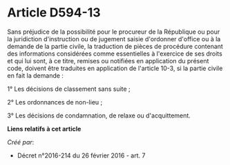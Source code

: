 # Article D594-13

Sans préjudice de la possibilité pour le procureur de la République ou pour la juridiction d'instruction ou de jugement
saisie d'ordonner d'office ou à la demande de la partie civile, la traduction de pièces de procédure contenant des
informations considérées comme essentielles à l'exercice de ses droits et qui lui sont, à ce titre, remises ou notifiées en
application du présent code, doivent être traduites en application de l'article 10-3, si la partie civile en fait la
demande : 

1° Les décisions de classement sans suite ; 

2° Les ordonnances de non-lieu ; 

3° Les décisions de condamnation, de relaxe ou d'acquittement.

**Liens relatifs à cet article**

_Créé par_:

  - Décret n°2016-214 du 26 février 2016 - art. 7
